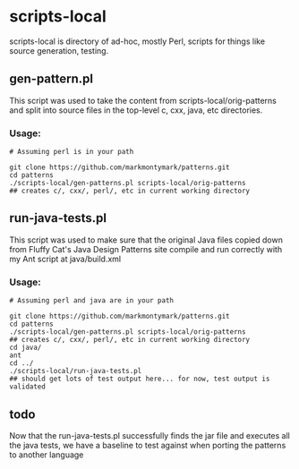 # scripts-local

scripts-local is directory of ad-hoc, mostly Perl, scripts for things like source generation, testing.  

## gen-pattern.pl

This script was used to take the content from scripts-local/orig-patterns and split into source files in the top-level c, cxx, java, etc directories.

### Usage:

	# Assuming perl is in your path
	
	git clone https://github.com/markmontymark/patterns.git
	cd patterns
	./scripts-local/gen-patterns.pl scripts-local/orig-patterns
	## creates c/, cxx/, perl/, etc in current working directory


## run-java-tests.pl

This script was used to make sure that the original Java files copied down from Fluffy Cat's Java Design Patterns site compile and run correctly with my Ant script at java/build.xml

### Usage:

	# Assuming perl and java are in your path
	
	git clone https://github.com/markmontymark/patterns.git
	cd patterns
	./scripts-local/gen-patterns.pl scripts-local/orig-patterns
	## creates c/, cxx/, perl/, etc in current working directory
	cd java/
	ant
	cd ../
	./scripts-local/run-java-tests.pl
	## should get lots of test output here... for now, test output is validated

## todo

Now that the run-java-tests.pl successfully finds the jar file and executes all the java tests, we have a baseline to test against when porting the patterns to another language





